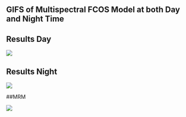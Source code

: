 ## GIFS of Multispectral FCOS Model at both Day and Night Time
## Results Day

![](day_fcos.gif)


## Results Night

![](night_fcos.gif)

##MRM



![](final_5dbdc1c4b982eb001444124b_509085.gif)
